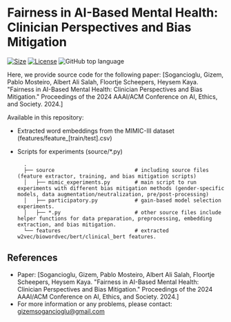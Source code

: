 # Fairness in AI-Based Mental Health: Clinician Perspectives and Bias Mitigation
[![Size](https://img.shields.io/github/repo-size/gizemsogancioglu/gender-bias-mental-health)](https://img.shields.io/github/repo-size/gizemsogancioglu/gender-bias-mental-health)
[![License](https://img.shields.io/github/license/gizemsogancioglu/gender-bias-mental-health)](https://img.shields.io/github/license/gizemsogancioglu/gender-bias-mental-health)
![GitHub top language](https://img.shields.io/github/languages/top/gizemsogancioglu/gender-bias-mental-health)

Here, we provide source code for the following paper: [Sogancioglu, Gizem, Pablo Mosteiro, Albert Ali Salah, Floortje Scheepers, Heysem Kaya. "Fairness in AI-Based Mental Health: Clinician Perspectives and Bias Mitigation." Proceedings of the 2024 AAAI/ACM Conference on AI, Ethics, and Society. 2024.]

Available in this repository: 
- Extracted word embeddings from the MIMIC-III dataset (features/feature_[train/test].csv)  
- Scripts for experiments (source/*.py)
  
        .
        ├── source                          # including source files (feature extractor, training, and bias mitigation scripts)                
        │   ├── mimic_experiments.py        # main script to run experiments with different bias mitigation methods (gender-specific models, data augmentation/neutralization, pre/post-processing)
        │   ├── participatory.py            # gain-based model selection experiments.
        │   ├── *.py                        # other source files include helper functions for data preparation, preprocessing, embedding extraction, and bias mitigation. 
        └── features                        # extracted w2vec/biowordvec/bert/clinical_bert features. 


## References
* Paper: [Sogancioglu, Gizem, Pablo Mosteiro, Albert Ali Salah, Floortje Scheepers, Heysem Kaya. "Fairness in AI-Based Mental Health: Clinician Perspectives and Bias Mitigation." Proceedings of the 2024 AAAI/ACM Conference on AI, Ethics, and Society. 2024.]
* For more information or any problems, please contact: gizemsogancioglu@gmail.com
